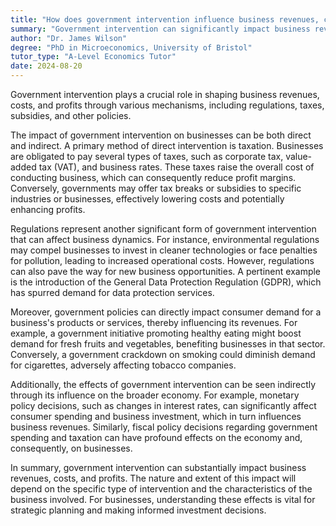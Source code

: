 ```yaml
---
title: "How does government intervention influence business revenues, costs, and profits?"
summary: "Government intervention can significantly impact business revenues, costs, and profits through regulations, taxes, subsidies, and other policies."
author: "Dr. James Wilson"
degree: "PhD in Microeconomics, University of Bristol"
tutor_type: "A-Level Economics Tutor"
date: 2024-08-20
---
```


Government intervention plays a crucial role in shaping business revenues, costs, and profits through various mechanisms, including regulations, taxes, subsidies, and other policies.

The impact of government intervention on businesses can be both direct and indirect. A primary method of direct intervention is taxation. Businesses are obligated to pay several types of taxes, such as corporate tax, value-added tax (VAT), and business rates. These taxes raise the overall cost of conducting business, which can consequently reduce profit margins. Conversely, governments may offer tax breaks or subsidies to specific industries or businesses, effectively lowering costs and potentially enhancing profits.

Regulations represent another significant form of government intervention that can affect business dynamics. For instance, environmental regulations may compel businesses to invest in cleaner technologies or face penalties for pollution, leading to increased operational costs. However, regulations can also pave the way for new business opportunities. A pertinent example is the introduction of the General Data Protection Regulation (GDPR), which has spurred demand for data protection services.

Moreover, government policies can directly impact consumer demand for a business's products or services, thereby influencing its revenues. For example, a government initiative promoting healthy eating might boost demand for fresh fruits and vegetables, benefiting businesses in that sector. Conversely, a government crackdown on smoking could diminish demand for cigarettes, adversely affecting tobacco companies.

Additionally, the effects of government intervention can be seen indirectly through its influence on the broader economy. For example, monetary policy decisions, such as changes in interest rates, can significantly affect consumer spending and business investment, which in turn influences business revenues. Similarly, fiscal policy decisions regarding government spending and taxation can have profound effects on the economy and, consequently, on businesses.

In summary, government intervention can substantially impact business revenues, costs, and profits. The nature and extent of this impact will depend on the specific type of intervention and the characteristics of the business involved. For businesses, understanding these effects is vital for strategic planning and making informed investment decisions.
    